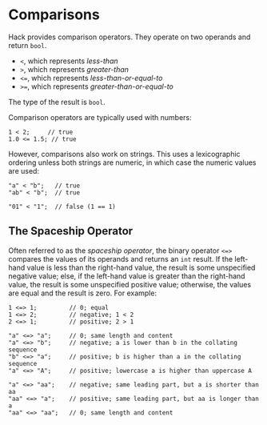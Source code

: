 # Comparisons

Hack provides comparison operators. They operate on two operands and
return `bool`.

* `<`, which represents *less-than*
* `>`, which represents *greater-than*
* `<=`, which represents *less-than-or-equal-to*
* `>=`, which represents *greater-than-or-equal-to*

The type of the result is `bool`.

Comparison operators are typically used with numbers:

``` Hack
1 < 2;     // true
1.0 <= 1.5; // true
```

However, comparisons also work on strings. This uses a lexicographic ordering
unless both strings are numeric, in which case the numeric values are
used:

``` Hack
"a" < "b";   // true
"ab" < "b";  // true

"01" < "1";  // false (1 == 1)
```

## The Spaceship Operator
Often referred to as the *spaceship operator*, the binary operator `<=>` compares the values of its operands and returns an `int`
result. If the left-hand value is less than the right-hand value, the result is some unspecified negative value; else, if the left-hand
value is greater than the right-hand value, the result is some unspecified positive value; otherwise, the values are equal and the result is zero. For example:

```hack
1 <=> 1;         // 0; equal
1 <=> 2;         // negative; 1 < 2
2 <=> 1;         // positive; 2 > 1

"a" <=> "a";     // 0; same length and content
"a" <=> "b";     // negative; a is lower than b in the collating sequence
"b" <=> "a";     // positive; b is higher than a in the collating sequence
"a" <=> "A";     // positive; lowercase a is higher than uppercase A

"a" <=> "aa";    // negative; same leading part, but a is shorter than aa
"aa" <=> "a";    // positive; same leading part, but aa is longer than a
"aa" <=> "aa";   // 0; same length and content
```

